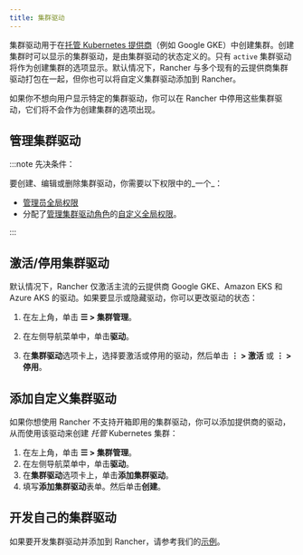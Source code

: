 ```yaml
---
title: 集群驱动
---
```


集群驱动用于在[托管 Kubernetes 提供商](../../../../pages-for-subheaders/set-up-clusters-from-hosted-kubernetes-providers.md)（例如 Google GKE）中创建集群。创建集群时可以显示的集群驱动，是由集群驱动的状态定义的。只有 `active` 集群驱动将作为创建集群的选项显示。默认情况下，Rancher 与多个现有的云提供商集群驱动打包在一起，但你也可以将自定义集群驱动添加到 Rancher。

如果你不想向用户显示特定的集群驱动，你可以在 Rancher 中停用这些集群驱动，它们将不会作为创建集群的选项出现。

## 管理集群驱动

:::note 先决条件：

要创建、编辑或删除集群驱动，你需要以下权限中的_一个_：

- [管理员全局权限](../manage-role-based-access-control-rbac/global-permissions.md)
- 分配了[管理集群驱动角色](../manage-role-based-access-control-rbac/global-permissions.md)的[自定义全局权限](../manage-role-based-access-control-rbac/global-permissions.md#自定义全局权限)。

:::

## 激活/停用集群驱动

默认情况下，Rancher 仅激活主流的云提供商 Google GKE、Amazon EKS 和 Azure AKS 的驱动。如果要显示或隐藏驱动，你可以更改驱动的状态：

1. 在左上角，单击 **☰ > 集群管理**。

2. 在左侧导航菜单中，单击**驱动**。

3. 在**集群驱动**选项卡上，选择要激活或停用的驱动，然后单击 **⋮ > 激活** 或 **⋮ > 停用**。

## 添加自定义集群驱动

如果你想使用 Rancher 不支持开箱即用的集群驱动，你可以添加提供商的驱动，从而使用该驱动来创建 _托管_ Kubernetes 集群：

1. 在左上角，单击 **☰ > 集群管理**。
1. 在左侧导航菜单中，单击**驱动**。
1. 在**集群驱动**选项卡上，单击**添加集群驱动**。
1. 填写**添加集群驱动**表单。然后单击**创建**。

## 开发自己的集群驱动

如果要开发集群驱动并添加到 Rancher，请参考我们的[示例](https://github.com/rancher-plugins/kontainer-engine-driver-example)。
